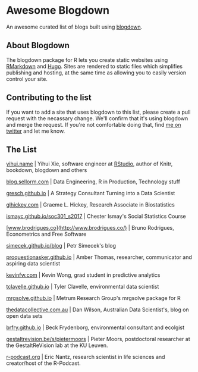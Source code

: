 # Awesome Blogdown
An awesome curated list of blogs built using [blogdown](https://github.com/rstudio/blogdown).

## About Blogdown

The blogdown package for R lets you create static websites using [RMarkdown](http://rmarkdown.rstudio.com/) and [Hugo](https://gohugo.io/). Sites are rendered to static files which simplifies publishing and hosting, at the same time as allowing you to easily version control your site.

## Contributing to the list

If you want to add a site that uses blogdown to this list, please create a pull request with the necassary change. We'll confirm that it's using blogdown and merge the request. If you're not comfortable doing that, find [me on twitter](https://twitter.com/sellorm) and let me know.

## The List

[yihui.name](https://yihui.name/) | Yihui Xie, software engineer at [RStudio](https://www.rstudio.com), author of Knitr, bookdown, blogdown and others

[blog.sellorm.com](http://blog.sellorm.com) | Data Engineering, R in Production, Technology stuff

[gresch.github.io](https://gresch.github.io/) | A Strategy Consultant Turning into a Data Scientist

[glhickey.com](http://glhickey.com/) | Graeme L. Hickey, Research Associate in Biostatistics

[ismayc.github.io/soc301_s2017](https://ismayc.github.io/soc301_s2017/) | Chester Ismay's Social Statistics Course

[www.brodrigues.co](http://www.brodrigues.co/) | Bruno Rodrigues, Econometrics and Free Software

[simecek.github.io/blog](https://simecek.github.io/blog/) | Petr Simecek's blog

[proquestionasker.github.io](https://proquestionasker.github.io/) | Amber Thomas, researcher, communicator and aspiring data scientist

[kevinfw.com](http://kevinfw.com/) | Kevin Wong, grad student in predictive analytics

[tclavelle.github.io](https://tclavelle.github.io/) | Tyler Clavelle, environmental data scientist

[mrgsolve.github.io](https://mrgsolve.github.io/) | Metrum Research Group's mrgsolve package for R

[thedatacollective.com.au](http://www.thedatacollective.com.au/) | Dan Wilson, Australian Data Scientist's, blog on open data sets

[brfry.github.io](https://brfry.github.io/) | Beck Frydenborg, environmental consultant and ecolgist

[gestaltrevision.be/s/pietermoors](http://www.gestaltrevision.be/s/pietermoors) | Pieter Moors, postdoctoral researcher at the GestaltReVision lab at the KU Leuven.

[r-podcast.org](https://www.r-podcast.org) | Eric Nantz, research scientist in life sciences and creator/host of the R-Podcast.
